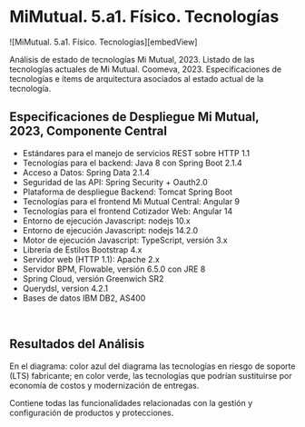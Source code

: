 # MiMutual. 5.a1. Físico. Tecnologías

![MiMutual. 5.a1. Físico. Tecnologías][embedView]

Análisis de estado de tecnologías Mi Mutual, 2023. Listado de las tecnologías actuales de Mi Mutual. Coomeva, 2023. Especificaciones de tecnologías e ítems de arquitectura asociados al estado actual de la tecnología.

## Especificaciones de Despliegue Mi Mutual, 2023, Componente Central

* Estándares para el manejo de servicios REST sobre HTTP 1.1
* Tecnologías para el backend: Java 8 con Spring Boot 2.1.4
* Acceso a Datos: Spring Data 2.1.4
* Seguridad de las API: Spring Security + Oauth2.0
* Plataforma de despliegue Backend: Tomcat Spring Boot
* Tecnologías para el frontend Mi Mutual Central: Angular 9
* Tecnologías para el frontend Cotizador Web: Angular 14
* Entorno de ejecución Javascript: nodejs 10.x
* Entorno de ejecución Javascript: nodejs 14.2.0
* Motor de ejecución Javascript: TypeScript, versión 3.x
* Librería de Estilos Bootstrap 4.x
* Servidor web (HTTP 1.1): Apache 2.x
* Servidor BPM, Flowable, versión 6.5.0 con JRE 8
* Spring Cloud, versión Greenwich SR2
* Querydsl, version 4.2.1
* Bases de datos IBM DB2, AS400

<br>

## Resultados del Análisis

En el diagrama: color azul del diagrama las tecnologías en riesgo de soporte (LTS) fabricante; en color verde, las tecnologías que podrían sustituirse por economía de costos y modernización de entregas.


Contiene todas las funcionalidades relacionadas con la gestión y configuración de productos y protecciones.

